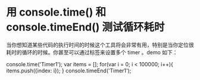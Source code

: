 
# 用 console.time() 和 console.timeEnd() 测试循环耗时
当你想知道某些代码的执行时间的时候这个工具将会非常有用，特别是当你定位很耗时的循环的时候。你甚至可以通过标签来设置多个 timer 。demo 如下：

console.time('Timer1');
 var items = [];
 for(var i = 0; i < 100000; i++){
 items.push({index: i});
 }
 console.timeEnd('Timer1');
